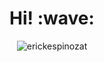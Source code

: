 <h1 align='center'> Hi! :wave:</h1>
<p align="center"> <img src="https://github-readme-stats.vercel.app/api?username=erickespinozat&show_icons=true&theme=gotham" alt="erickespinozat" />
